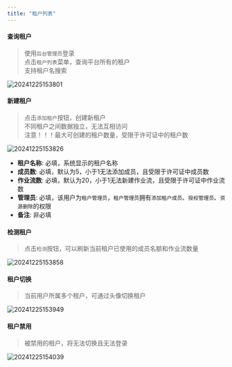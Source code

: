 ```yaml
---
title: "租户列表"
---
```


#### 查询租户

> 使用`后台管理员`登录   
> 点击`租户列表`菜单，查询平台所有的租户  
> 支持租户名搜索

![20241225153801](https://img.isxcode.com/picgo/20241225153801.png)

#### 新建租户

> 点击`添加租户`按钮，创建新租户   
> 不同租户之间数据独立，无法互相访问   
> 注意！！！最大可创建的租户数量，受限于许可证中的租户数

![20241225153826](https://img.isxcode.com/picgo/20241225153826.png)

- **租户名称**: 必填，系统显示的租户名称
- **成员数**: 必填，默认为5，小于1无法添加成员，且受限于许可证中成员数
- **作业流数**: 必填，默认为20，小于1无法新建作业流，且受限于许可证中作业流数
- **管理员**: 必填，该用户为`租户管理员`，`租户管理员`拥有`添加租户成员`、`授权管理员`、`资源删除`的权限
- **备注**: 非必填

#### 检测租户

> 点击`检测`按钮，可以刷新当前租户已使用的成员名额和作业流数量

![20241225153858](https://img.isxcode.com/picgo/20241225153858.png)

#### 租户切换

> 当前用户所属多个租户，可通过头像切换租户

![20241225153949](https://img.isxcode.com/picgo/20241225153949.png)

#### 租户禁用

> 被禁用的租户，将无法切换且无法登录

![20241225154039](https://img.isxcode.com/picgo/20241225154039.png)